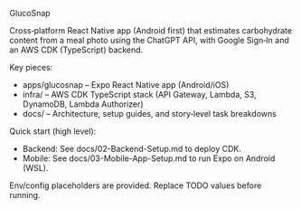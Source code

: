 GlucoSnap

Cross‑platform React Native app (Android first) that estimates carbohydrate content from a meal photo using the ChatGPT API, with Google Sign‑In and an AWS CDK (TypeScript) backend.

Key pieces:
- apps/glucosnap – Expo React Native app (Android/iOS)
- infra/ – AWS CDK TypeScript stack (API Gateway, Lambda, S3, DynamoDB, Lambda Authorizer)
- docs/ – Architecture, setup guides, and story‑level task breakdowns

Quick start (high level):
- Backend: See docs/02-Backend-Setup.md to deploy CDK.
- Mobile: See docs/03-Mobile-App-Setup.md to run Expo on Android (WSL).

Env/config placeholders are provided. Replace TODO values before running.

